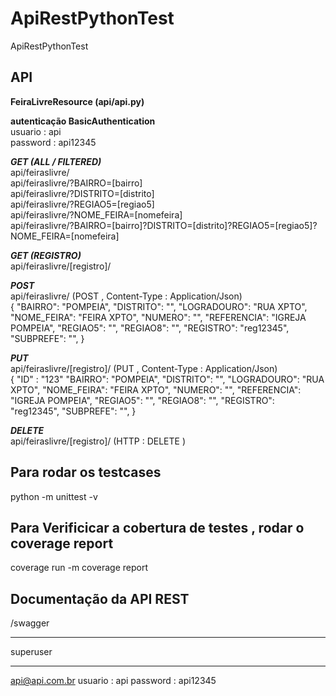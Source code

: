 # ApiRestPythonTest
ApiRestPythonTest


<h2>
API
</h2>
<b>FeiraLivreResource (api/api.py)</b>


<b> autenticação BasicAuthentication </b>
<br>
usuario : api
<br>
password : api12345
<br>

<i><b>GET (ALL / FILTERED)</b></i>
<br>
api/feiraslivre/
<br>
api/feiraslivre/?BAIRRO=[bairro]
<br>
api/feiraslivre/?DISTRITO=[distrito]
<br>
api/feiraslivre/?REGIAO5=[regiao5]
<br>
api/feiraslivre/?NOME_FEIRA=[nomefeira]
<br>
api/feiraslivre/?BAIRRO=[bairro]?DISTRITO=[distrito]?REGIAO5=[regiao5]?NOME_FEIRA=[nomefeira]

<i><b>GET (REGISTRO)</b></i>
<br>
api/feiraslivre/[registro]/

<i><b>POST</b></i>
<br>
api/feiraslivre/ (POST , Content-Type : Application/Json)
<br>
{
            "BAIRRO": "POMPEIA",
            "DISTRITO": "",
            "LOGRADOURO": "RUA XPTO",
            "NOME_FEIRA": "FEIRA XPTO",
            "NUMERO": "",
            "REFERENCIA": "IGREJA POMPEIA",
            "REGIAO5": "",
            "REGIAO8": "",
            "REGISTRO": "reg12345",
            "SUBPREFE": "",
}

<i><b>PUT</b></i>
<br>
api/feiraslivre/[registro]/ (PUT , Content-Type : Application/Json)
<br>
{ 
            "ID" : "123"
            "BAIRRO": "POMPEIA",
            "DISTRITO": "",
            "LOGRADOURO": "RUA XPTO",
            "NOME_FEIRA": "FEIRA XPTO",
            "NUMERO": "",
            "REFERENCIA": "IGREJA POMPEIA",
            "REGIAO5": "",
            "REGIAO8": "",
            "REGISTRO": "reg12345",
            "SUBPREFE": "",
}

<i><b>DELETE</b></i>
<br>
api/feiraslivre/[registro]/  (HTTP : DELETE )

<h2> Para rodar os testcases </h2> 
python -m unittest -v

<h2> Para Verificicar a cobertura de testes , rodar o coverage report </h2>
coverage run -m
coverage report

<h2>Documentação da API REST</h2>
/swagger


***********************************************
superuser
*************************************************
api@api.com.br
usuario : api
password : api12345
